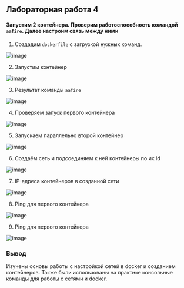 ## Лабораторная работа 4

#### Запустим 2 контейнера. Проверим работоспособность командой `aafire`. Далее настроим связь между ними
1. Создадим `dockerfile` с загрузкой нужных команд.

![image](https://github.com/user-attachments/assets/eee1c361-a745-4e7a-befc-a1928d48fc2c)

2. Запустим контейнер

![image](https://github.com/user-attachments/assets/76e8a3c1-dd62-44ac-8f15-9c7557c89621)

3. Результат команды `aafire`

![image](https://github.com/user-attachments/assets/191c651e-9d9b-439f-87b7-0fb50720e716)

4. Проверяем запуск первого контейнера
   
![image](https://github.com/user-attachments/assets/41be000f-cca8-4741-b098-d2006bb3a3dd)

5. Запускаем параллельно второй контейнер

![image](https://github.com/user-attachments/assets/81ee5c57-1ad7-4e85-9263-e8cb8b3dd2d2)

6. Создаём сеть и подсоединяем к ней контейнеры по их Id

![image](https://github.com/user-attachments/assets/f801a84b-4e74-405a-80c5-6ef0747eaf70)

7. IP-адреса контейнеров в созданной сети

![image](https://github.com/user-attachments/assets/f7200270-1919-428d-8881-0b83f505c4eb)

8. Ping для первого контейнера

![image](https://github.com/user-attachments/assets/42563822-acf6-4fef-8ae3-a702997d56c4)

9. Ping для первого контейнера

![image](https://github.com/user-attachments/assets/e5cfdc5a-8713-4199-9cc9-77d6806e9805)

### Вывод
Изучены основы работы с настройкой сетей в docker и созданием контейнеров. Также были использованы на практике консольные команды для работы с сетями и docker.
